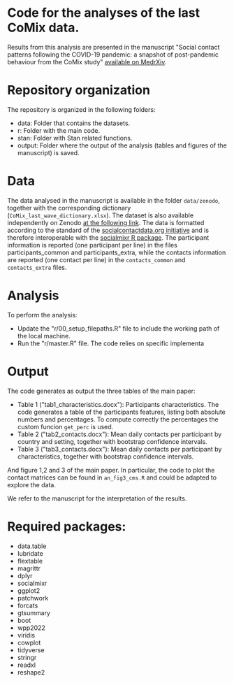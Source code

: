 
# Code for the analyses of the last CoMix data.
Results from this analysis are presented in the manuscript "Social contact patterns following the COVID-19 pandemic: a snapshot of post-pandemic behaviour from the CoMix study"  [available on MedrXiv](https://www.medrxiv.org/content/10.1101/2023.08.29.23294767v1).

# Repository organization
The repository is organized in the following folders:
- data: Folder that contains the datasets. 
- r: Folder with the main code.
- stan: Folder with Stan related functions.
- output: Folder where the output of the analysis (tables and figures of the manuscript) is saved.

# Data
The data analysed in the manuscript is available in the folder `data/zenodo`, together with the corresponding dictionary (`CoMix_last_wave_dictionary.xlsx`). The dataset is also available independently on Zenodo [at the following link](https://doi.org/10.5281/zenodo.11154066).
The data is formatted according to the standard of the [socialcontactdata.org initiative](https://socialcontactdata.org/data/) and is therefore interoperable with the [socialmixr R package](https://cran.r-project.org/web/packages/socialmixr/index.html).
The participant information is reported (one participant per line) in the files participants_common and participants_extra, while the contacts information are reported (one contact per line) in the `contacts_common` and `contacts_extra` files.

 

# Analysis
To perform the analysis:
- Update the "r/00_setup_filepaths.R" file to include the working path of the local machine.
- Run the "r/master.R" file.
The code relies on specific implementa


# Output

The code generates as output the three tables of the main paper:
- Table 1 ("tab1_characteristics.docx"): Participants characteristics. The code generates a table of the participants features, listing both absolute numbers and percentages. To compute correctly the percentages the custom funcion `get_perc` is used.
- Table 2 ("tab2_contacts.docx"): Mean daily contacts per participant by country and setting, together with bootstrap confidence intervals.
- Table 3 ("tab3_contacts.docx"): Mean daily contacts per participant by characteristics, together with bootstrap confidence intervals.

And figure 1,2 and 3 of the main paper. In particular, the code to plot the contact matrices can be found in `an_fig3_cms.R` and could be adapted to explore the data.

We refer to the manuscript for the interpretation of the results.


# Required packages:
- data.table
- lubridate
- flextable
- magrittr
- dplyr
- socialmixr
- ggplot2
- patchwork
- forcats
- gtsummary
- boot
- wpp2022
- viridis
- cowplot
- tidyverse
- stringr
- readxl
- reshape2

